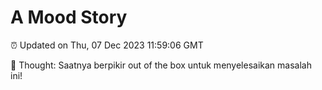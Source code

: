 # A Mood Story

⏰ Updated on Thu, 07 Dec 2023 11:59:06 GMT

💭 Thought: Saatnya berpikir out of the box untuk menyelesaikan masalah ini!

